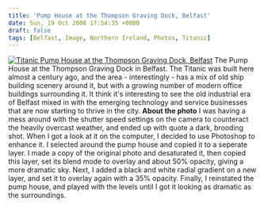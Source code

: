 ```yaml
---
title: 'Pump House at the Thompson Graving Dock, Belfast'
date: Sun, 19 Oct 2008 17:54:35 +0000
draft: false
tags: [Belfast, Image, Northern Ireland, Photos, Titanic]
---
```


[![Titanic Pump House at the Thompson Graving Dock, Belfast](http://gerard.interwebworld.co.uk/files/2008/10/TITANIC-PUMP-HOUSE.jpg)](http://gerard.interwebworld.co.uk/files/2008/10/TITANIC-PUMP-HOUSE.jpg) The Pump House at the Thompson Graving Dock in Belfast. The Titanic was built here almost a century ago, and the area - interestingly - has a mix of old ship building scenery around it, but with a growing number of modern office buildings surrounding it. It think it's interesting to see the old industrial era of Belfast mixed in with the emerging technology and service businesses that are now starting to thrive in the city.  **About the photo** I was having a mess around with the shutter speed settings on the camera to counteract the heavily overcast weather, and ended up with quote a dark, brooding shot. When I got a look at it on the computer, I decided to use Photoshop to enhance it. I selected around the pump house and copied it to a seperate layer. I made a copy of the original photo and desaturated it, then copied this layer, set its blend mode to overlay and about 50% opacity, giving a more dramatic sky. Next, I added a black and white radial gradient on a new layer, and set it to overlay again with a 35% opacity. Finally, I reinstated the pump house, and played with the levels until I got it looking as dramatic as the surroundings.